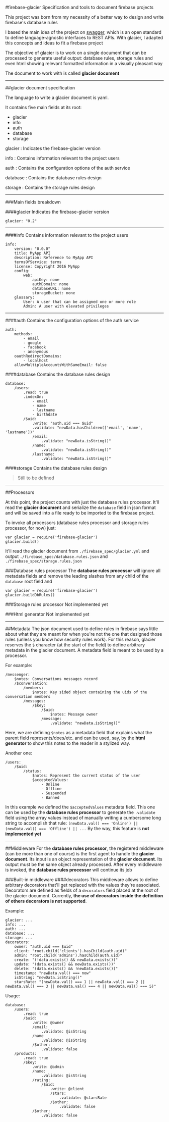 #firebase-glacier
Specification and tools to document firebase projects

This project was born from my necessity of a better way to design and write firebase's database rules

I based the main idea of the project on [swagger](http://swagger.io/), which is an open standard to define language-agnostic interfaces to REST APIs. With glacier, I adapted this concepts and ideas to fit a firebase project

The objective of glacier is to work on a single document that can be processed to generate useful output: database rules, storage rules and even html showing relevant formatted information in a visually pleasant way

The document to work with is called **glacier document**

----------

##glacier document specification

The language to write a glacier document is yaml.

It contains five main fields at its root:

 - glacier
 - info
 - auth
 - database
 - storage

glacier
: Indicates the firebase-glacier version

info
: Contains information relevant to the project users

auth
: Contains the configuration options of the auth service

database
: Contains the database rules design

storage
: Contains the storage rules design

----------


###Main fields breakdown

####glacier
Indicates the firebase-glacier version

    glacier: "0.2"

----------

####info
Contains information relevant to the project users

    info:
	    version: "0.0.0"
	    title: MyApp API
	    description: Reference to MyApp API
	    termsOfService: terms
	    license: Copyright 2016 MyApp
	    config:
	        web:
	            apiKey: none
	            authDomain: none
	            databaseURL: none
	            storageBucket: none
	    glossary:
	        User: A user that can be assigned one or more role
	        Admin: A user with elevated privileges

----------

####auth
Contains the configuration options of the auth service

    auth:
	    methods:
	        - email
	        - google
	        - facebook
	        - anonymous
	    oauthRedirectDomains:
	        - localhost
	    allowMultipleAccountsWithSameEmail: false

####database
Contains the database rules design

    database:
	    /users:
	        .read: true
	        .indexOn:
	            - email
	            - name
	            - lastname
	            - birthdate
	        /$uid:
	            .write: "auth.uid === $uid"
	            .validate: "newData.hasChildren(['email', 'name', 'lastname'])"
	            /email:
	                .validate: "newData.isString()"
	            /name:
	                .validate: "newData.isString()"
	            /lastname:
	                .validate: "newData.isString()"

####storage
Contains the database rules design

>Still to be defined

----------

##Processors

At this point, the project counts with just the database rules processor. It'll read the **glacier document** and serialize the `database` field in json format and will be saved into a file ready to be imported to the firebase project.

To invoke all processors (database rules processor and storage rules processor, for now) just:

    var glacier = require('firebase-glacier')
    glacier.build()

It'll read the glacier document from `./firebase_spec/glacier.yml` and output `./firebase_spec/database.rules.json` and `./firebase_spec/storage.rules.json`

###Database rules processor
The **database rules processor** will ignore all metadata fields and remove the leading slashes from any child of the `database` root field and

    var glacier = require('firebase-glacier')
    glacier.buildDbRules()

###Storage rules processor
Not implemented yet

###Html generator
Not implemented yet

----------

##Metadata
The json document used to define rules in firebase says little about what they are meant for when you're not the one that designed those rules (unless you know how security rules work). For this reason, glacier reserves the `$` character (at the start of the field) to define arbitrary metadata in the glacier document. A metadata field is meant to be used by a processor.

For example:

    /messenger:
	    $notes: Conversations messages record
	    /$conversation:
	        /members:
	            $notes: Key sided object containing the uids of the conversation members
	        /messages:
	            /$key:
	                /$uid:
	                    $notes: Message owner
	                /message:
	                    .validate: "newData.isString()"

Here, we are defining `$notes` as a metadata field that explains what the parent field represents/does/etc. and can be used, say, by the **html generator** to show this notes to the reader in a stylized way.

Another one:

    /users:
	    /$uid:
		    /status:
			    $notes: Represent the current status of the user
			    $acceptedValues:
				    - Online
				    - Offline
				    - Suspended
				    - Banned
In this example we defined the `$acceptedValues` metadata field. This one can be used by the **database rules processor** to generate the `.validate` field using the array values instead of manually writing a cumbersome long string to accomplish that rule:
`(newData.val() === 'Online') || (newData.val() === 'Offline') || ...`
By the way, this feature is **not implemented yet**

----------

##Middleware
For the **database rules processor**, the registered middleware (can be more than one of course) is the first agent to handle the **glacier document**. Its input is an object representation of the **glacier document**. Its output must be the same object already processed. After every middleware is invoked, the **database rules processor** will continue its job

###Built-in middleware
####decorators
This middleware allows to define arbitrary decorators that'll get replaced with the values they're associated. Decorators are defined as fields of a `decorators` field placed at the root of the glacier document.
Currently, **the use of decorators inside the definition of others decorators is not supported**.

Example:

    glacier: ...
    info: ...
    auth: ...
    database: ...
    storage: ...
    decorators:
	    owner: "auth.uid === $uid"
	    client: "root.child('clients').hasChild(auth.uid)"
	    admin: "root.child('admins').hasChild(auth.uid)"
	    create: "(!data.exists() && newData.exists())"
	    update: "(data.exists() && newData.exists())"
	    delete: "(data.exists() && !newData.exists())"
	    timestamp: "newData.val() === now"
	    isString: "newData.isString()"
	    starsRate: "(newData.val() === 1 || newData.val() === 2 || newData.val() === 3 || newData.val() === 4 || newData.val() === 5)"

Usage:

    database:
	    /users:
		    .read: true
		    /$uid:
			    .write: @owner
			    /email:
				    .validate: @isString
			    /name
				    .validate: @isString
			    /$other:
				    .validate: false
	    /products:
		    .read: true
			/$key:
				.write: @admin
				/name:
					.validate: @isString
				/rating:
					/$uid:
						.write: @client
						/stars:
							.validate: @starsRate
						/$other:
							.validate: false
				/$other:
					.validate: false